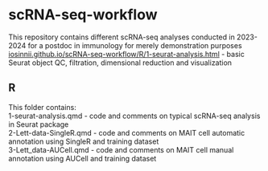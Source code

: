 # scRNA-seq-workflow
This repository contains different scRNA-seq analyses conducted in 2023-2024 for a postdoc in immunology for merely demonstration purposes <br>
[iosinnii.github.io/scRNA-seq-workflow/R/1-seurat-analysis.html](https://iosinnii.github.io/scRNA-seq-workflow/R/1-seurat-analysis.html) - basic Seurat object QC, filtration, dimensional reduction and visualization
## R

This folder contains:<br>
1-seurat-analysis.qmd - code and comments on typical scRNA-seq analysis in Seurat package<br>
2-Lett-data-SingleR.qmd - code and comments on MAIT cell automatic annotation using SingleR and training dataset<br>
3-Lett_data-AUCell.qmd - code and comments on MAIT cell manual annotation using AUCell and training dataset 
